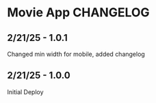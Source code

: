 # Movie App CHANGELOG

## 2/21/25 - 1.0.1
Changed min width for mobile, added changelog

## 2/21/25 - 1.0.0
Initial Deploy 